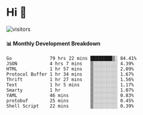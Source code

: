 # Hi 👋
 
![visitors](https://visitor-badge.glitch.me/badge?page_id=sorcererxw.sorcererx)

#### 📊 Monthly Development Breakdown

<!--START_SECTION:waka-->
```text
Go              79 hrs 22 mins ████████▒░ 84.41%
JSON            4 hrs 7 mins   ▒░░░░░░░░░ 4.39%
HTML            1 hr 57 mins   ▒░░░░░░░░░ 2.09%
Protocol Buffer 1 hr 34 mins   ▒░░░░░░░░░ 1.67%
Thrift          1 hr 27 mins   ▒░░░░░░░░░ 1.56%
Text            1 hr 5 mins    ▒░░░░░░░░░ 1.17%
Smarty          1 hr           ▒░░░░░░░░░ 1.07%
YAML            46 mins        ▒░░░░░░░░░ 0.83%
protobuf        25 mins        ▒░░░░░░░░░ 0.45%
Shell Script    22 mins        ▒░░░░░░░░░ 0.39%
```
<!--END_SECTION:waka-->
